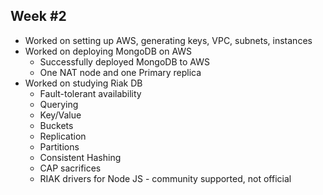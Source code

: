 ## Week #2
* Worked on setting up AWS, generating keys, VPC, subnets, instances
* Worked on deploying MongoDB on AWS
	* Successfully deployed MongoDB to AWS
	* One NAT node and one Primary replica
* Worked on studying Riak DB
	* Fault-tolerant availability
	* Querying
	* Key/Value
	* Buckets
	* Replication
	* Partitions
	* Consistent Hashing
	* CAP sacrifices
	* RIAK drivers for Node JS - community supported, not official
